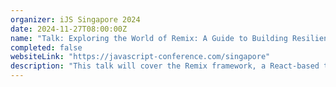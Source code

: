 ```yaml
---
organizer: iJS Singapore 2024
date: 2024-11-27T08:00:00Z
name: "Talk: Exploring the World of Remix: A Guide to Building Resilient and Performant Web Apps"
completed: false
websiteLink: "https://javascript-conference.com/singapore"
description: "This talk will cover the Remix framework, a React-based tool for building durable web applications. It will discuss its architecture, features, and advantages over traditional frameworks, along with the build process using Vite, deployment flexibility, and how Remix Route Modules simplify development by integrating data, UI, and interactivity."
---
```

